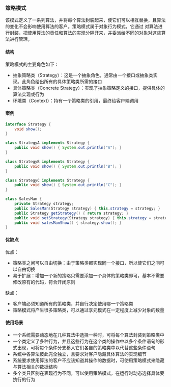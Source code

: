 ### 策略模式

该模式定义了一系列算法，并将每个算法封装起来，使它们可以相互替换，且算法的变化不会影响使用算法的客户。策略模式属于对象行为模式，它通过
对算法进行封装，把使用算法的责任和算法的实现分隔开来，并委派给不同的对象对这些算法进行管理。

#### 结构

策略模式的主要角色如下：
- 抽象策略类（Strategy）：这是一个抽象角色，通常由一个接口或抽象类实现。此角色给出所有的具体策略类所需的接口
- 具体策略类（Concrete Strategy）：实现了抽象策略定义的接口，提供具体的算法实现或行为
- 环境类（Context）：持有一个策略类的引用，最终给客户端调用

#### 案例

```java
interface Strategy {
    void show();
}

class StrategyA implements Strategy {
    public void show() { System.out.println("A"); }
}

class StrategyB implements Strategy {
    public void show() { System.out.println("B"); }
}

class StrategyC implements Strategy {
    public void show() { System.out.println("C"); }
}

class SalesMan {
    private Strategy strategy;
    public SalesMan(Strategy strategy) { this.strategy = strategy; }
    public Strategy getStrategy() { return strategy; }
    public void setStrategy(Strategy strategy) { this.strategy = strategy; }
    public void salesManShow() { strategy.show(); }
}
```

#### 优缺点
优点：
- 策略类之间可以自由切换：由于策略类都实现同一个接口，所以使它们之间可以自由切换
- 易于扩展：增加一个新的策略只需要添加一个具体的策略类即可，基本不需要修改原有的代码，符合开闭原则

缺点：
- 客户端必须知道所有的策略类，并自行决定使用哪一个策略类
- 策略模式将产生很多策略类，可以通过享元模式在一定程度上减少对象的数量

#### 使用场景
- 一个系统需要动态地在几种算法中选择一种时，可将每个算法封装到策略类中
- 一个类定义了多种行为，并且这些行为在这个类的操作中以多个条件语句的形式出现，可将每个条件分支移入它们各自的策略类中以代替这些条件语句
- 系统中各算法彼此完全独立，且要求对客户隐藏具体算法的实现细节
- 系统要求使用算法的客户不应该知道其操作的数据时，可使用策略模式来隐藏与算法相关的数据结构
- 多个类只区别在表现行为不同，可以使用策略模式，在运行时动态选择具体要执行的行为
